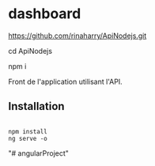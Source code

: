 # dashboard 
https://github.com/rinaharry/ApiNodejs.git

cd ApiNodejs

npm i 

Front de l'application utilisant l'API.

## Installation
```

npm install
ng serve -o
```
"# angularProject" 
